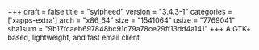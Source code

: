 +++
draft = false
title = "sylpheed"
version = "3.4.3-1"
categories = ['xapps-extra']
arch = "x86_64"
size = "1541064"
usize = "7769041"
sha1sum = "9b17fcaeb697848bc91c79a78ce29ff13dd4a141"
+++
A GTK+ based, lightweight, and fast email client